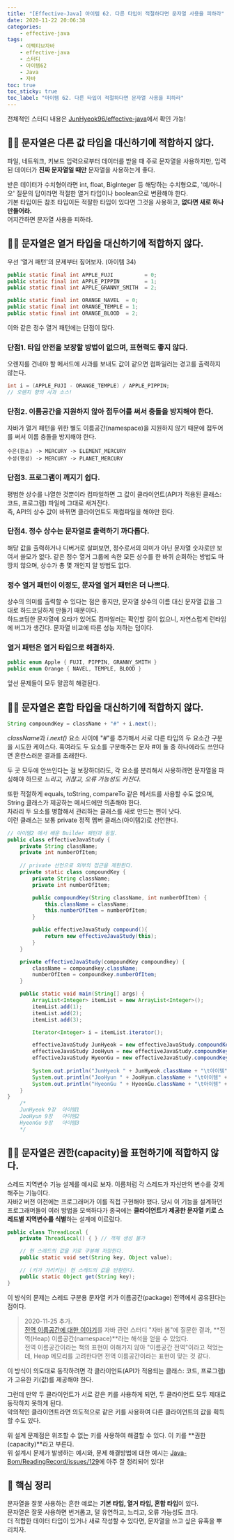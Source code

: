 ```yaml
---
title: "[Effective-Java] 아이템 62. 다른 타입이 적절하다면 문자열 사용을 피하라"
date: 2020-11-22 20:06:38
categories:
    - effective-java
tags:
    - 이펙티브자바
    - effective-java
    - 스터디
    - 아이템62
    - Java
    - 자바
toc: true
toc_sticky: true
toc_label: "아이템 62. 다른 타입이 적절하다면 문자열 사용을 피하라"
---
```

전체적인 스터디 내용은 [JunHyeok96/effective-java](https://github.com/JunHyeok96/effective-java)에서 확인 가능! 

## 🙅‍♂️ 문자열은 다른 값 타입을 대신하기에 적합하지 않다.
파일, 네트워크, 키보드 입력으로부터 데이터를 받을 때 주로 문자열을 사용하지만, 
입력된 데이터가 **진짜 문자열일 때만** 문자열을 사용하는게 좋다.  
  
받은 데이터가 수치형이라면 int, float, BigInteger 등 해당하는 수치형으로, 
'예/아니오' 질문의 답이라면 적절한 열거 타입이나 boolean으로 변환해야 한다.  
기본 타입이든 참조 타입이든 적잘한 타입이 있다면 그것을 사용하고, **없다면 새로 하나 만들어라.**  
어지간하면 문자열 사용을 피하라.

## 🙅‍♂️ 문자열은 열거 타입을 대신하기에 적합하지 않다.
우선 '열거 패턴'의 문제부터 짚어보자. (아이템 34)

```java
public static final int APPLE_FUJI          = 0;
public static final int APPLE_PIPPIN        = 1;
public static final int APPLE_GRANNY_SMITH  = 2;

public static final int ORANGE_NAVEL  = 0;
public static final int ORANGE_TEMPLE = 1;
public static final int ORANGE_BLOOD  = 2;
```
이와 같은 정수 열거 패턴에는 단점이 많다.

### 단점1. 타입 안전을 보장할 방법이 없으며, 표현력도 좋지 않다.
오렌지를 건네야 할 메서드에 사과를 보내도 값이 같으면 컴파일러는 경고를 출력하지 않는다.

```java
int i = (APPLE_FUJI - ORANGE_TEMPLE) / APPLE_PIPPIN;
// 오렌지 향의 사과 소스!
```

### 단점2. 이름공간을 지원하지 않아 접두어를 써서 충돌을 방지해야 한다.
자바가 열거 패턴을 위한 별도 이름공간(namespace)을 지원하지 않기 때문에 접두어를 써서 이름 충돌을 방지해야 한다.  

```
수은(원소) -> MERCURY -> ELEMENT_MERCURY
수성(행성) -> MERCURY -> PLANET_MERCURY
```

### 단점3. 프로그램이 깨지기 쉽다.
평범한 상수를 나열한 것뿐이라 컴파일하면 그 값이 클라이언트(API가 적용된 클래스: 코드, 프로그램) 파일에 그대로 새겨진다.  
즉, API의 상수 값이 바뀌면 클라이언트도 재컴파일을 해야만 한다.

### 단점4. 정수 상수는 문자열로 출력하기 까다롭다.
해당 값을 출력하거나 디버거로 살펴보면, 정수로서의 의미가 아닌 문자열 숫자로만 보여서 쓸모가 없다. 
같은 정수 열거 그룹에 속한 모든 상수를 한 바퀴 순회하는 방법도 마땅치 않으며, 상수가 총 몇 개인지 알 방법도 없다.

### 정수 열거 패턴이 이정도, 문자열 열거 패턴은 더 나쁘다.
상수의 의미를 출력할 수 있다는 점은 좋지만, 문자열 상수의 이름 대신 문자열 값을 그대로 하드코딩하게 만들기 때문이다.  
하드코딩한 문자열에 오타가 있어도 컴파일러는 확인할 길이 없으니, 자연스럽게 런타임에 버그가 생긴다. 문자열 비교에 따른 성능 저하는 덤이다.

### 열거 패턴은 열거 타입으로 해결하자.
```java
public enum Apple { FUJI, PIPPIN, GRANNY_SMITH }
public enum Orange { NAVEL, TEMPLE, BLOOD }
```
앞선 문제들이 모두 말끔히 해결된다.

## 🙅‍♂️ 문자열은 혼합 타입을 대신하기에 적합하지 않다.
```java
String compoundKey = className + "#" + i.next();
```

*className*과 *i.next()* 요소 사이에 "#"를 추가해서 서로 다른 타입의 두 요소간 구분을 시도한 케이스다. 
혹여라도 두 요소를 구분해주는 문자 #이 둘 중 하나에라도 쓰인다면 혼란스러운 결과를 초래한다.  
  
두 곳 모두에 안쓰인다는 걸 보장하더라도, 각 요소를 분리해서 사용하려면 
문자열을 파싱해야 하므로 *느리고, 귀찮고, 오류 가능성도 커진다*.  
  
또한 적절하게 equals, toString, compareTo 같은 메서드를 사용할 수도 없으며, 
String 클래스가 제공하는 메서드에만 의존해야 한다.  
차라리 두 요소를 병합해서 관리하는 클래스를 새로 만드는 편이 낫다.  
이런 클래스는 보통 private 정적 멤버 클래스(아이템2)로 선언한다.

```java
// 아이템2 에서 배운 Builder 패턴과 동일.
public class effectiveJavaStudy {
    private String className;
    private int numberOfItem;
    
    // private 선언으로 외부의 접근을 제한한다.
    private static class compoundKey {
        private String className;
        private int numberOfItem;

        public compoundKey(String className, int numberOfItem) {
            this.className = className;
            this.numberOfItem = numberOfItem;
        }

        public effectiveJavaStudy compound(){
            return new effectiveJavaStudy(this);
        }
    }

    private effectiveJavaStudy(compoundKey compoundkey) {
        className = compoundkey.className;
        numberOfItem = compoundkey.numberOfItem;
    }

    public static void main(String[] args) {
        ArrayList<Integer> itemList = new ArrayList<Integer>();
        itemList.add(1);
        itemList.add(2);
        itemList.add(3);

        Iterator<Integer> i = itemList.iterator();

        effectiveJavaStudy JunHyeok = new effectiveJavaStudy.compoundKey("9장", i.next()).compound();
        effectiveJavaStudy JooHyun = new effectiveJavaStudy.compoundKey("9장", i.next()).compound();
        effectiveJavaStudy HyeonGu = new effectiveJavaStudy.compoundKey("9장", i.next()).compound();
        
        System.out.println("JunHyeok " + JunHyeok.className + "\t아이템" + JunHyeok.numberOfItem);
        System.out.println("JooHyun " + JooHyun.className + "\t아이템" + JooHyun.numberOfItem);
        System.out.println("HyeonGu " + HyeonGu.className + "\t아이템" + HyeonGu.numberOfItem);
    }
}
    /*
    JunHyeok 9장  아이템1
    JooHyun 9장   아이템2
    HyeonGu 9장   아이템3
    */
```

## 🙅‍♂️ 문자열은 권한(capacity)을 표현하기에 적합하지 않다.
스레드 지역변수 기능 설계를 예시로 보자. 이름처럼 각 스레드가 자신만의 변수를 갖게 해주는 기능이다.  
자바2 버전 이전에는 프로그래머가 이를 직접 구현해야 했다. 당시 이 기능을 설계하던 프로그래머들이 여러 방법을 모색하다가 
종국에는 **클라이언트가 제공한 문자열 키로 스레드별 지역변수를 식별**하는 설계에 이르렀다.

```java
public class ThreadLocal {
    private ThreadLocal() { } // 객체 생성 불가

    // 현 스레드의 값을 키로 구분해 저장한다.
    public static void set(String key, Object value);

    // (키가 가리키는) 현 스레드의 값을 반환한다.
    public static Object get(String key);
}
```
이 방식의 문제는 스레드 구분용 문자열 키가 이름공간(package) 전역에서 공유된다는 점이다.  

> 2020-11-25 추가.  
> [전역 이름공간에 대한 이야기](https://github.com/Java-Bom/ReadingRecord/issues/182)를 
> 자바 관련 스터디 "자바 봄"에 질문한 결과, **전역(Heap) 이름공간(namespace)**라는 해석을 얻을 수 있었다.  
> 전역 이름공간이라는 책의 표현이 이해가지 않아 "이름공간 전역"이라고 적었는데, Heap 메모리를 고려한다면 전역 이름공간이라는 표현이 맞는 것 같다.  

이 방식이 의도대로 동작하려면 각 클라이언트(API가 적용되는 클래스: 코드, 프로그램)가 고유한 키(값)를 제공해야 한다.  
  
그런데 만약 두 클라이언트가 서로 같은 키를 사용하게 되면, 두 클라이언트 모두 제대로 동작하지 못하게 된다.  
악의적인 클라이언트라면 의도적으로 같은 키를 사용하여 다른 클라이언트의 값을 획득할 수도 있다.  
  
위 설계 문제점은 위조할 수 없는 키를 사용하여 해결할 수 있다. 이 키를 **권한(capacity)**라고 부른다.  
위 설계시 문제가 발생하는 예시와, 문제 해결방법에 대한 예시는 [Java-Bom/ReadingRecord/issues/129](https://github.com/Java-Bom/ReadingRecord/issues/129)에 아주 잘 정리되어 있다!  
  
## 🎯 핵심 정리
문자열을 잘못 사용하는 흔한 예로는 **기본 타입, 열거 타입, 혼합 타입**이 있다.  
문자열은 잘못 사용하면 번거롭고, 덜 유연하고, 느리고, 오류 가능성도 크다.  
더 적합한 데이터 타입이 있거나 새로 작성할 수 있다면, 문자열을 쓰고 싶은 유혹을 뿌리치자.